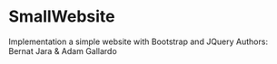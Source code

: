 # SmallWebsite
Implementation a simple website with Bootstrap and JQuery
Authors: Bernat Jara & Adam Gallardo
